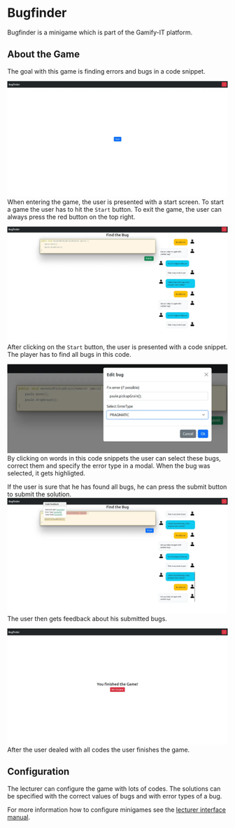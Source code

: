 # Bugfinder

Bugfinder is a minigame which is part of the Gamify-IT platform.

## About the Game

The goal with this game is finding errors and bugs in a code snippet.

![start menu screenshot](assets/bugfinder-start-screen.webp)
When entering the game, the user is presented with a start screen. To start a game the user has to hit the `Start` button. To exit the game, the user can always press the red button on the top right.

![game screenshot](assets/bugfinder-game-screen.webp)
After clicking on the `Start` button, the user is presented with a code snippet.
The player has to find all bugs in this code. 

![fix bug screenshot](assets/bugfinder-fix-bug.webp)
By clicking on words in this code snippets the user can select these bugs, correct them and specify the error type in a modal.
When the bug was selected, it gets highligted.

If the user is sure that he has found all bugs, he can press the submit button to submit the solution.
![feedback screenshot](assets/bugfinder-feedback.webp)
The user then gets feedback about his submitted bugs.

![feedback screenshot](assets/bugfinder-end-screen.webp)
After the user dealed with all codes the user finishes the game.

## Configuration

The lecturer can configure the game with lots of codes.
The solutions can be specified with the correct values of bugs and with error types of a bug.

For more information how to configure minigames see the [lecturer interface manual](../lecturer-interface/README.md).
